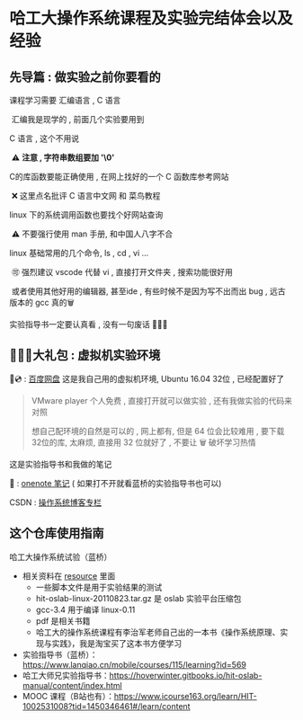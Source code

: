# 哈工大操作系统课程及实验完结体会以及经验

## 先导篇 : 做实验之前你要看的

课程学习需要 汇编语言 , C 语言  

​	汇编我是现学的 , 前面几个实验要用到

C 语言 , 这个不用说 

​	⚠️ **注意 , 字符串数组要加 '\0'** 

C的库函数要能正确使用 , 在网上找好的一个 C 函数库参考网站

​	❌ 这里点名批评 C 语言中文网 和 菜鸟教程

linux 下的系统调用函数也要找个好网站查询

​	⚠️ 不要强行使用 man 手册, 和中国人八字不合

linux 基础常用的几个命令, ls , cd , vi ...

​	🉑 强烈建议 vscode 代替 vi , 直接打开文件夹 , 搜索功能很好用

​	或者使用其他好用的编辑器, 甚至ide , 有些时候不是因为写不出而出 bug , 远古版本的 gcc 真的🗑

实验指导书一定要认真看 , 没有一句废话 🙁🙁🙁

## 🎉🎉🎉大礼包 : 虚拟机实验环境

💿 : [百度网盘]() 这是我自己用的虚拟机环境, Ubuntu 16.04 32位 , 已经配置好了

> VMware player 个人免费 , 直接打开就可以做实验 , 还有我做实验的代码来对照
>
> 想自己配环境的自然是可以的 , 网上都有, 但是 64 位会比较难用 , 要下载 32位的库, 太麻烦, 直接用 32 位就好了 , 不要让 🗑 破坏学习热情

这是实验指导书和我做的笔记 

📖 : [onenote 笔记](https://1drv.ms/u/s!AlpUsRdIUoE-i0W_HSsWMRTc1xOf)  ( 如果打不开就看蓝桥的实验指导书也可以)

CSDN : [操作系统博客专栏](https://blog.csdn.net/weixin_43987915/category_10331305.html?spm=1001.2014.3001.5482)

## 这个仓库使用指南

哈工大操作系统试验（蓝桥）

- 相关资料在 [resource](https://github.com/Kevin-Kevin/hit-operatingSystem/tree/master/resource) 里面
  - 一些脚本文件是用于实验结果的测试
  - hit-oslab-linux-20110823.tar.gz 是 oslab 实验平台压缩包
  - gcc-3.4 用于编译 linux-0.11
  - pdf 是相关书籍
  - 哈工大的操作系统课程有李治军老师自己出的一本书《操作系统原理、实现与实践》，我是淘宝买了这本书方便学习
- 实验指导书（蓝桥）：https://www.lanqiao.cn/mobile/courses/115/learning?id=569
- 哈工大师兄实验指导书：https://hoverwinter.gitbooks.io/hit-oslab-manual/content/index.html
- MOOC 课程（B站也有）：https://www.icourse163.org/learn/HIT-1002531008?tid=1450346461#/learn/content